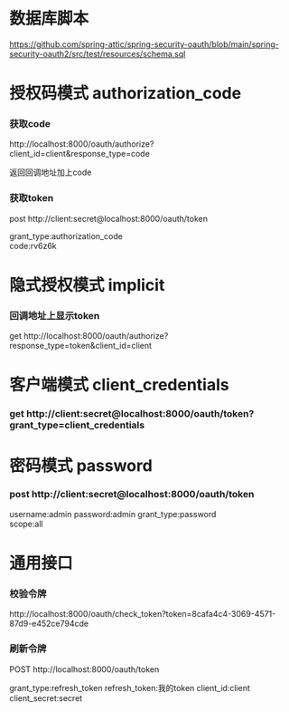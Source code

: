 # 数据库脚本
https://github.com/spring-attic/spring-security-oauth/blob/main/spring-security-oauth2/src/test/resources/schema.sql



# 授权码模式 authorization_code
### 获取code 
http://localhost:8000/oauth/authorize?client_id=client&response_type=code

返回回调地址加上code
 
###  获取token
post http://client:secret@localhost:8000/oauth/token

grant_type:authorization_code  
code:rv6z6k  



# 隐式授权模式 implicit
### 回调地址上显示token
get http://localhost:8000/oauth/authorize?response_type=token&client_id=client
 


# 客户端模式 client_credentials

### get http://client:secret@localhost:8000/oauth/token?grant_type=client_credentials



# 密码模式 password

### post http://client:secret@localhost:8000/oauth/token
username:admin 
password:admin
grant_type:password  
scope:all  



# 通用接口

### 校验令牌
http://localhost:8000/oauth/check_token?token=8cafa4c4-3069-4571-87d9-e452ce794cde

### 刷新令牌
POST http://localhost:8000/oauth/token

grant_type:refresh_token
refresh_token:我的token
client_id:client
client_secret:secret